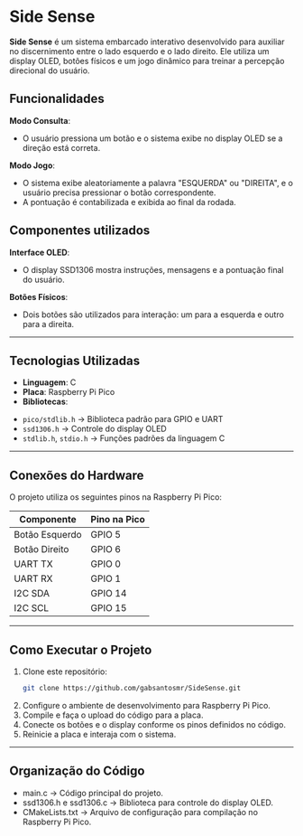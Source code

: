 # Side Sense

**Side Sense** é um sistema embarcado interativo desenvolvido para auxiliar no discernimento entre o lado esquerdo e o lado direito. Ele utiliza um display OLED, botões físicos e um jogo dinâmico para treinar a percepção direcional do usuário.

## Funcionalidades

**Modo Consulta**:  
- O usuário pressiona um botão e o sistema exibe no display OLED se a direção está correta.  

**Modo Jogo**:  
- O sistema exibe aleatoriamente a palavra "ESQUERDA" ou "DIREITA", e o usuário precisa pressionar o botão correspondente.  
- A pontuação é contabilizada e exibida ao final da rodada.

## Componentes utilizados

**Interface OLED**:  
- O display SSD1306 mostra instruções, mensagens e a pontuação final do usuário.  

**Botões Físicos**:  
- Dois botões são utilizados para interação: um para a esquerda e outro para a direita.  

---

## Tecnologias Utilizadas

* **Linguagem**: C  
* **Placa**: Raspberry Pi Pico  
* **Bibliotecas**:  
- `pico/stdlib.h` → Biblioteca padrão para GPIO e UART  
- `ssd1306.h` → Controle do display OLED  
- `stdlib.h`, `stdio.h` → Funções padrões da linguagem C  

---

## Conexões do Hardware

O projeto utiliza os seguintes pinos na Raspberry Pi Pico:

| Componente     | Pino na Pico |
|---------------|-------------|
| Botão Esquerdo | GPIO 5      |
| Botão Direito  | GPIO 6      |
| UART TX       | GPIO 0      |
| UART RX       | GPIO 1      |
| I2C SDA       | GPIO 14     |
| I2C SCL       | GPIO 15     |

---

## Como Executar o Projeto

1. Clone este repositório:
   ```bash
   git clone https://github.com/gabsantosmr/SideSense.git
2. Configure o ambiente de desenvolvimento para Raspberry Pi Pico.
3. Compile e faça o upload do código para a placa.
4. Conecte os botões e o display conforme os pinos definidos no código.
5. Reinicie a placa e interaja com o sistema.

---

## Organização do Código
- main.c → Código principal do projeto.
- ssd1306.h e ssd1306.c → Biblioteca para controle do display OLED.
- CMakeLists.txt → Arquivo de configuração para compilação no Raspberry Pi Pico.
